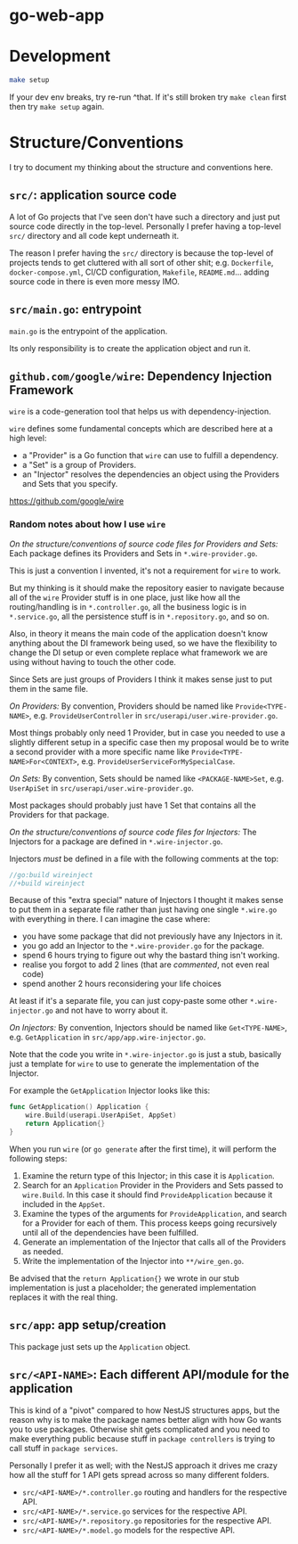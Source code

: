 # go-web-app

# Development

```bash
make setup
```

If your dev env breaks, try re-run ^that.
If it's still broken try `make clean` first then try `make setup` again.

# Structure/Conventions

I try to document my thinking about the structure and conventions here.

## `src/`: application source code

A lot of Go projects that I've seen don't have such a directory and just put
source code directly in the top-level.
Personally I prefer having a top-level `src/` directory and all code kept
underneath it.

The reason I prefer having the `src/` directory is because the top-level of
projects tends to get cluttered with all sort of other shit; e.g. `Dockerfile`,
`docker-compose.yml`, CI/CD configuration, `Makefile`, `README.md`... adding
source code in there is even more messy IMO.

## `src/main.go`: entrypoint

`main.go` is the entrypoint of the application.

Its only responsibility is to create the application object and run it.

## `github.com/google/wire`: Dependency Injection Framework

`wire` is a code-generation tool that helps us with dependency-injection.

`wire` defines some fundamental concepts which are described here at a high level:

- a "Provider" is a Go function that `wire` can use to fulfill a dependency.
- a "Set" is a group of Providers.
- an "Injector" resolves the dependencies an object using the Providers and Sets that you specify.

https://github.com/google/wire

### Random notes about how I use `wire`

*On the structure/conventions of source code files for Providers and Sets:* Each package defines its Providers and Sets in `*.wire-provider.go`.

This is just a convention I invented, it's not a requirement for `wire` to work.

But my thinking is it should make the repository easier to navigate because all
of the `wire` Provider stuff is in one place, just like how all the
routing/handling is in `*.controller.go`, all the business logic is in
`*.service.go`, all the persistence stuff is in `*.repository.go`, and so on.

Also, in theory it means the main code of the application doesn't know anything
about the DI framework being used, so we have the flexibility to change the DI
setup or even complete replace what framework we are using without having to
touch the other code.

Since Sets are just groups of Providers I think it makes sense just to put them
in the same file.

*On Providers:* By convention, Providers should be named like `Provide<TYPE-NAME>`, e.g.
`ProvideUserController` in `src/userapi/user.wire-provider.go`.

Most things probably only need 1 Provider, but in case you needed to use a
slightly different setup in a specific case then my proposal would be to write a
second provider with a more specific name like `Provide<TYPE-NAME>For<CONTEXT>`, e.g.
`ProvideUserServiceForMySpecialCase`.

*On Sets:* By convention, Sets should be named like `<PACKAGE-NAME>Set`, e.g.
`UserApiSet` in `src/userapi/user.wire-provider.go`.

Most packages should probably just have 1 Set that contains all the Providers
for that package.

*On the structure/conventions of source code files for Injectors:* The Injectors for a package are defined in `*.wire-injector.go`.

Injectors *must* be defined in a file with the following comments at the top:

```go
//go:build wireinject
//+build wireinject
```

Because of this "extra special" nature of Injectors I thought it makes sense to
put them in a separate file rather than just having one single `*.wire.go` with
everything in there.
I can imagine the case where:

- you have some package that did not previously have any Injectors in it.
- you go add an Injector to the `*.wire-provider.go` for the package.
- spend 6 hours trying to figure out why the bastard thing isn't working.
- realise you forgot to add 2 lines (that are _commented_, not even real code)
- spend another 2 hours reconsidering your life choices

At least if it's a separate file, you can just copy-paste some other
`*.wire-injector.go` and not have to worry about it.

*On Injectors:* By convention, Injectors should be named like
`Get<TYPE-NAME>`, e.g. `GetApplication` in `src/app/app.wire-injector.go`.

Note that the code you write in `*.wire-injector.go` is just a stub, basically
just a template for `wire` to use to generate the implementation of the
Injector.

For example the `GetApplication` Injector looks like this:

```go
func GetApplication() Application {
	wire.Build(userapi.UserApiSet, AppSet)
	return Application{}
}
```

When you run `wire` (or `go generate` after the first time), it will perform the
following steps:

1. Examine the return type of this Injector; in this case it is `Application`.
2. Search for an `Application` Provider in the Providers and Sets passed to
   `wire.Build`. In this case it should find `ProvideApplication` because
   it included in the `AppSet`.
3. Examine the types of the arguments for `ProvideApplication`, and search for
   a Provider for each of them. This process keeps going recursively until all
   of the dependencies have been fulfilled.
4. Generate an implementation of the Injector that calls all of the Providers as
   needed.
5. Write the implementation of the Injector into `**/wire_gen.go`.

Be advised that the `return Application{}` we wrote in our stub implementation
is just a placeholder; the generated implementation replaces it with the real
thing.

## `src/app`: app setup/creation

This package just sets up the `Application` object.

## `src/<API-NAME>`: Each different API/module for the application

This is kind of a "pivot" compared to how NestJS structures apps, but the reason
why is to make the package names better align with how Go wants you to use
packages.
Otherwise shit gets complicated and you need to make everything public because
stuff in `package controllers` is trying to call stuff in `package services`.

Personally I prefer it as well; with the NestJS approach it drives me crazy how
all the stuff for 1 API gets spread across so many different folders.

- `src/<API-NAME>/*.controller.go` routing and handlers for the respective API.
- `src/<API-NAME>/*.service.go` services for the respective API.
- `src/<API-NAME>/*.repository.go` repositories for the respective API.
- `src/<API-NAME>/*.model.go` models for the respective API.

